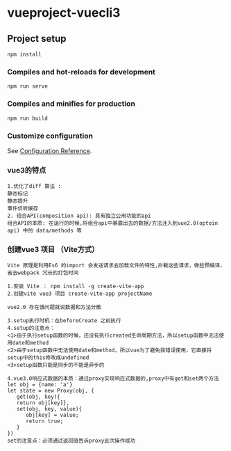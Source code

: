# vueproject-vuecli3

## Project setup
```
npm install
```

### Compiles and hot-reloads for development
```
npm run serve
```

### Compiles and minifies for production
```
npm run build
```

### Customize configuration
See [Configuration Reference](https://cli.vuejs.org/config/).

### vue3的特点
```
1.优化了diff 算法 :
静态标记
静态提升
事件侦听缓存
2. 组合API(composition api): 具有独立公用功能的api
组合API的本质: 在运行的时候,将组合api中暴露出去的数据/方法注入到vue2.0(optoin api) 中的 data/methods 等
```
### 创建vue3 项目 （Vite方式）
```
Vite 原理是利用Es6 的import 会发送请求去加载文件的特性,拦截这些请求，做些预编译，省去webpack 冗长的打包时间

1.安装 Vite ： npm install -g create-vite-app
2.创建vite vue3 项目 create-vite-app projectName

vue2.0 存在饿问题就说数据和方法分散

3.setup执行时机：在beforeCreate 之前执行
4.setup的注意点：
<1>由于执行setup函数的时候，还没有执行created生命周期方法，所以setup函数中无法使用date和method
<2>由于setup函数中无法使用date和method，所以vue为了避免我错误使用，它直接将setup中的this修改成undefined
<3>setup函数只能是同步的不能是异步的

4.vue3.0响应式数据的本质：通过proxy实现响应式数据的,proxy中有get和set两个方法
let obj = {name: 'a'}
let state = new Proxy(obj, {
   get(obj, key){
   return obj[key]},
   set(obj, key, value){
      obj[key] = value;
      return true;
   }
})
set的注意点：必须通过返回值告诉proxy此次操作成功




```

